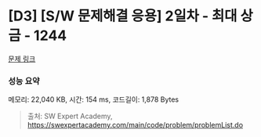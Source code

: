 # [D3] [S/W 문제해결 응용] 2일차 - 최대 상금 - 1244 

[문제 링크](https://swexpertacademy.com/main/code/problem/problemDetail.do?contestProbId=AV15Khn6AN0CFAYD) 

### 성능 요약

메모리: 22,040 KB, 시간: 154 ms, 코드길이: 1,878 Bytes



> 출처: SW Expert Academy, https://swexpertacademy.com/main/code/problem/problemList.do